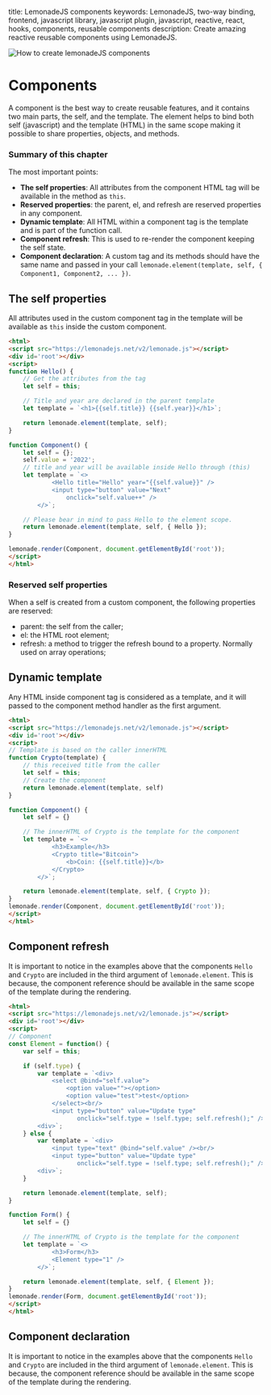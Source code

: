 title: LemonadeJS components
keywords: LemonadeJS, two-way binding, frontend, javascript library, javascript plugin, javascript, reactive, react, hooks, components, reusable components
description: Create amazing reactive reusable components using LemonadeJS.

![How to create lemonadeJS components](img/components.svg)

Components
==========

A component is the best way to create reusable features, and it contains two main parts, the self, and the template. The element helps to bind both self (javascript) and the template (HTML) in the same scope making it possible to share properties, objects, and methods.  
  

### Summary of this chapter

The most important points:

*   **The self properties**: All attributes from the component HTML tag will be available in the method as `this`.
*   **Reserved properties**: the parent, el, and refresh are reserved properties in any component.
*   **Dynamic template**: All HTML within a component tag is the template and is part of the function call.
*   **Component refresh**: This is used to re-render the component keeping the self state.
*   **Component declaration**: A custom tag and its methods should have the same name and passed in your call `lemonade.element(template, self, { Component1, Component2, ... })`.

  
  

The self properties
-------------------

All attributes used in the custom component tag in the template will be available as `this` inside the custom component.  
  
```html
<html>
<script src="https://lemonadejs.net/v2/lemonade.js"></script>
<div id='root'></div>
<script>
function Hello() {
    // Get the attributes from the tag
    let self = this;

    // Title and year are declared in the parent template
    let template = `<h1>{{self.title}} {{self.year}}</h1>`;

    return lemonade.element(template, self);
}

function Component() {
    let self = {};
    self.value = '2022';
    // title and year will be available inside Hello through (this)
    let template = `<>
            <Hello title="Hello" year="{{self.value}}" />
            <input type="button" value="Next"
                onclick="self.value++" />
        </>`;

    // Please bear in mind to pass Hello to the element scope.
    return lemonade.element(template, self, { Hello });
}

lemonade.render(Component, document.getElementById('root'));
</script>
</html>
```
  
  
  

### Reserved self properties

When a self is created from a custom component, the following properties are reserved:

*   parent: the self from the caller;
*   el: the HTML root element;
*   refresh: a method to trigger the refresh bound to a property. Normally used on array operations;

  
  
  

Dynamic template
----------------

Any HTML inside component tag is considered as a template, and it will passed to the component method handler as the first argument.  
  
```html
<html>
<script src="https://lemonadejs.net/v2/lemonade.js"></script>
<div id='root'></div>
<script>
// Template is based on the caller innerHTML
function Crypto(template) {
    // this received title from the caller
    let self = this;
    // Create the component
    return lemonade.element(template, self)
}

function Component() {
    let self = {}

    // The innerHTML of Crypto is the template for the component
    let template = `<>
            <h3>Example</h3>
            <Crypto title="Bitcoin">
                <b>Coin: {{self.title}}</b>
            </Crypto>
        </>`;

    return lemonade.element(template, self, { Crypto });
}
lemonade.render(Component, document.getElementById('root'));
</script>
</html>
```
  
  
  

Component refresh
-----------------

It is important to notice in the examples above that the components `Hello` and `Crypto` are included in the third argument of `lemonade.element`. This is because, the component reference should be available in the same scope of the template during the rendering.  

```html
<html>
<script src="https://lemonadejs.net/v2/lemonade.js"></script>
<div id='root'></div>
<script>
// Component
const Element = function() {
    var self = this;

    if (self.type) {
        var template = `<div>
            <select @bind="self.value">
                <option value=""></option>
                <option value="test">test</option>
            </select><br/>
            <input type="button" value="Update type"
                   onclick="self.type = !self.type; self.refresh();" />
        <div>`;
    } else {
        var template = `<div>
            <input type="text" @bind="self.value" /><br/>
            <input type="button" value="Update type"
                   onclick="self.type = !self.type; self.refresh();" />
        <div>`;
    }

    return lemonade.element(template, self);
}

function Form() {
    let self = {}

    // The innerHTML of Crypto is the template for the component
    let template = `<>
            <h3>Form</h3>
            <Element type="1" />
        </>`;

    return lemonade.element(template, self, { Element });
}
lemonade.render(Form, document.getElementById('root'));
</script>
</html>
```
  
  
  

Component declaration
---------------------

It is important to notice in the examples above that the components `Hello` and `Crypto` are included in the third argument of `lemonade.element`. This is because, the component reference should be available in the same scope of the template during the rendering.  